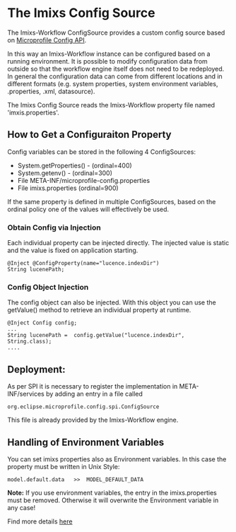 # The Imixs Config Source 

The Imixs-Workflow ConfigSource provides a custom config source based on [Microprofile Config API](https://microprofile.io/project/eclipse/microprofile-config).

In this way an Imixs-Workflow instance can be configured based on a running environment. It is possible to modify configuration data from outside so that the workflow engine itself does not need to be redeployed. In general the configuration data can come from different locations and in different formats (e.g. system properties, system environment variables, .properties, .xml, datasource). 

The Imixs Config Source reads the Imixs-Workflow property file named 'imxis.properties'.


## How to Get a Configuraiton Property

Config variables  can be stored in the following 4 ConfigSources:

* System.getProperties() - (ordinal=400)
* System.getenv() - (ordinal=300)
* File META-INF/microprofile-config.properties
* File imixs.properties (ordinal=900)

If the same property is defined in multiple ConfigSources, based on the ordinal policy one of the values will effectively be used.

### Obtain Config via Injection

Each individual property can be injected directly. The injected value is static and the value is fixed on application starting.

	@Inject @ConfigProperty(name="lucence.indexDir") 
	String lucenePath;

### Config Object Injection

The config object can also be injected. With this object you can use the getValue() method to retrieve an individual property at runtime.

	@Inject Config config;
	...
	String lucenePath =  config.getValue("lucence.indexDir", String.class);
	....


## Deployment:

As per SPI it is necessary to register the implementation in META-INF/services by adding an entry in a file called
 
	org.eclipse.microprofile.config.spi.ConfigSource
	
This file is already provided by the Imixs-Workflow engine.


## Handling of Environment Variables

You can set imixs properties also as Environment variables. In this case the property must be written in Unix Style:

	model.default.data   >>  MODEL_DEFAULT_DATA

**Note:** If you use environment variables, the entry in the imixs.properties must be removed. Otherwise it will overwrite the Environment variable in any case!

Find more details [here](https://github.com/eclipse/microprofile-config/blob/master/spec/src/main/asciidoc/configsources.asciidoc#default-configsources)
